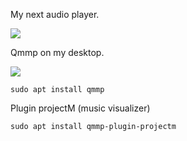 My next audio player.

<img src="https://skandyns.github.io/img/qmmp.png"/>

Qmmp on my desktop.

<img src="https://skandyns.github.io/img/qmmp2.png"/>

```
sudo apt install qmmp
```
Plugin projectM (music visualizer)
```
sudo apt install qmmp-plugin-projectm
```
<div>
    <style scoped>
        
        .button-download {
            color: white;
            border-radius: 4px;
            text-shadow: 0 1px 1px rgba(0, 0, 0, 0.2);
       
        }
        .button-download {
            background: rgb(223, 117, 20); /* this is an orange */
        }
     </style> 
Skins >>>>> <a href="http://qmmp.ylsoftware.com/files/skins/qmmp-skins/" target="_blank"><button class="button-download pure-button">DOWNLOAD</button></a>
Skins - <a href="http://qmmp.ylsoftware.com/files/skins/qmmp-skins/" target="_blank">Download</a>
</div>
